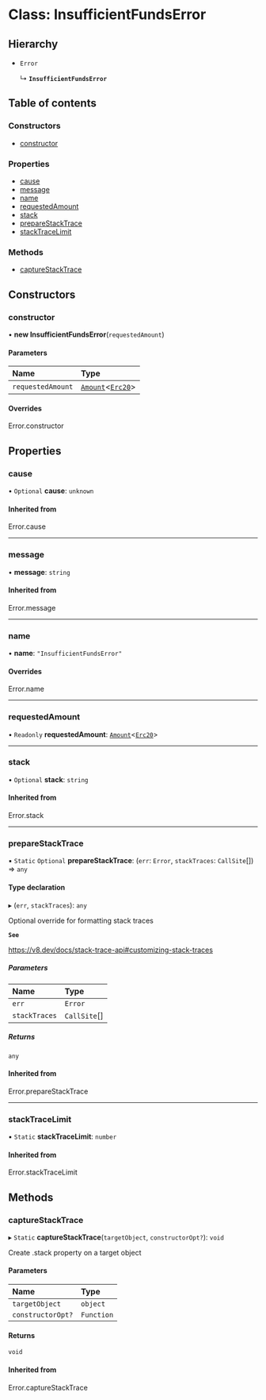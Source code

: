 # Class: InsufficientFundsError

## Hierarchy

- `Error`

  ↳ **`InsufficientFundsError`**

## Table of contents

### Constructors

- [constructor](InsufficientFundsError.md#constructor)

### Properties

- [cause](InsufficientFundsError.md#cause)
- [message](InsufficientFundsError.md#message)
- [name](InsufficientFundsError.md#name)
- [requestedAmount](InsufficientFundsError.md#requestedamount)
- [stack](InsufficientFundsError.md#stack)
- [prepareStackTrace](InsufficientFundsError.md#preparestacktrace)
- [stackTraceLimit](InsufficientFundsError.md#stacktracelimit)

### Methods

- [captureStackTrace](InsufficientFundsError.md#capturestacktrace)

## Constructors

### constructor

• **new InsufficientFundsError**(`requestedAmount`)

#### Parameters

| Name | Type |
| :------ | :------ |
| `requestedAmount` | [`Amount`](Amount.md)<[`Erc20`](Erc20.md)\> |

#### Overrides

Error.constructor

## Properties

### cause

• `Optional` **cause**: `unknown`

#### Inherited from

Error.cause

___

### message

• **message**: `string`

#### Inherited from

Error.message

___

### name

• **name**: ``"InsufficientFundsError"``

#### Overrides

Error.name

___

### requestedAmount

• `Readonly` **requestedAmount**: [`Amount`](Amount.md)<[`Erc20`](Erc20.md)\>

___

### stack

• `Optional` **stack**: `string`

#### Inherited from

Error.stack

___

### prepareStackTrace

▪ `Static` `Optional` **prepareStackTrace**: (`err`: `Error`, `stackTraces`: `CallSite`[]) => `any`

#### Type declaration

▸ (`err`, `stackTraces`): `any`

Optional override for formatting stack traces

**`See`**

https://v8.dev/docs/stack-trace-api#customizing-stack-traces

##### Parameters

| Name | Type |
| :------ | :------ |
| `err` | `Error` |
| `stackTraces` | `CallSite`[] |

##### Returns

`any`

#### Inherited from

Error.prepareStackTrace

___

### stackTraceLimit

▪ `Static` **stackTraceLimit**: `number`

#### Inherited from

Error.stackTraceLimit

## Methods

### captureStackTrace

▸ `Static` **captureStackTrace**(`targetObject`, `constructorOpt?`): `void`

Create .stack property on a target object

#### Parameters

| Name | Type |
| :------ | :------ |
| `targetObject` | `object` |
| `constructorOpt?` | `Function` |

#### Returns

`void`

#### Inherited from

Error.captureStackTrace
